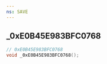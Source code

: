 ```yaml
---
ns: SAVE
---
```

## _0xE0B45E983BFC0768

```c
// 0xE0B45E983BFC0768
void _0xE0B45E983BFC0768();
```

